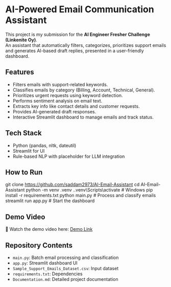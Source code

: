 # AI-Powered Email Communication Assistant

This project is my submission for the **AI Engineer Fresher Challenge (Linkenite Oy)**.  
An assistant that automatically filters, categorizes, prioritizes support emails and generates AI-based draft replies, presented in a user-friendly dashboard.

## Features
- Filters emails with support-related keywords.
- Classifies emails by category (Billing, Account, Technical, General).
- Prioritizes urgent requests using keyword detection.
- Performs sentiment analysis on email text.
- Extracts key info like contact details and customer requests.
- Provides AI-generated draft responses.
- Interactive Streamlit dashboard to manage emails and track status.

## Tech Stack
- Python (pandas, nltk, dateutil)
- Streamlit for UI
- Rule-based NLP with placeholder for LLM integration

## How to Run
git clone https://github.com/saddam2973/AI-Email-Assistant
cd AI-Email-Assistant
python -m venv .venv
..venv\Scripts\activate # Windows
pip install -r requirements.txt
python main.py # Process and classify emails
streamlit run app.py # Start the dashboard
## Demo Video
🎥 Watch the demo video here: [Demo Link]((https://drive.google.com/file/d/1ThKwcTcE9LBDMUWptLma22dKjj_iIzzD/view?usp=drive_link))

## Repository Contents
- `main.py`: Batch email processing and classification
- `app.py`: Streamlit dashboard UI
- `Sample_Support_Emails_Dataset.csv`: Input dataset
- `requirements.txt`: Dependencies
- `Documentation.md`: Detailed project documentation
